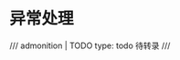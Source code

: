 <!--
SPDX-FileCopyrightText: 2021 Shuai Zhang

SPDX-License-Identifier: CC-BY-NC-ND-4.0
-->

# 异常处理

/// admonition | TODO
    type: todo
待转录
///
